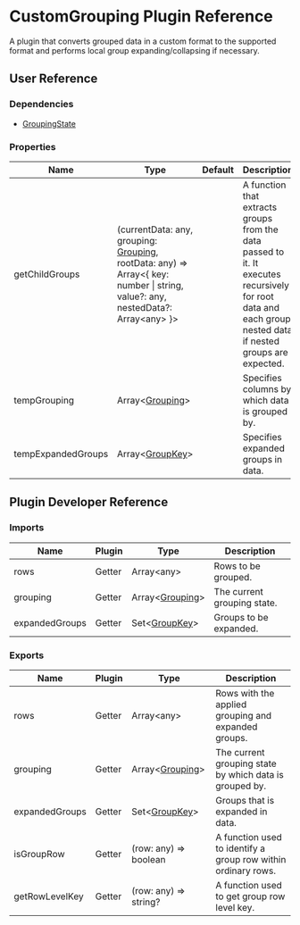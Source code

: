 # CustomGrouping Plugin Reference

A plugin that converts grouped data in a custom format to the supported format and performs local group expanding/collapsing if necessary.

## User Reference

### Dependencies

- [GroupingState](grouping-state.md)

### Properties

Name | Type | Default | Description
-----|------|---------|------------
getChildGroups | (currentData: any, grouping: [Grouping](grouping-state.md#grouping), rootData: any) => Array&lt;{ key: number &#124; string, value?: any, nestedData?: Array&lt;any&gt; }&gt; | | A function that extracts groups from the data passed to it. It executes recursively for root data and each group nested data if nested groups are expected.
tempGrouping | Array&lt;[Grouping](grouping-state.md#grouping)&gt; | | Specifies columns by which data is grouped by.
tempExpandedGroups | Array&lt;[GroupKey](grouping-state.md#group-key)&gt; | | Specifies expanded groups in data.

## Plugin Developer Reference

### Imports

Name | Plugin | Type | Description
-----|--------|------|------------
rows | Getter | Array&lt;any&gt; | Rows to be grouped.
grouping | Getter | Array&lt;[Grouping](grouping-state.md#grouping)&gt; | The current grouping state.
expandedGroups | Getter | Set&lt;[GroupKey](grouping-state.md#group-key)&gt; | Groups to be expanded.

### Exports

Name | Plugin | Type | Description
-----|--------|------|------------
rows | Getter | Array&lt;any&gt; | Rows with the applied grouping and expanded groups.
grouping | Getter | Array&lt;[Grouping](grouping-state.md#grouping)&gt; | The current grouping state by which data is grouped by.
expandedGroups | Getter | Set&lt;[GroupKey](grouping-state.md#group-key)&gt; | Groups that is expanded in data.
isGroupRow | Getter | (row: any) => boolean | A function used to identify a group row within ordinary rows.
getRowLevelKey | Getter | (row: any) => string? | A function used to get group row level key.
